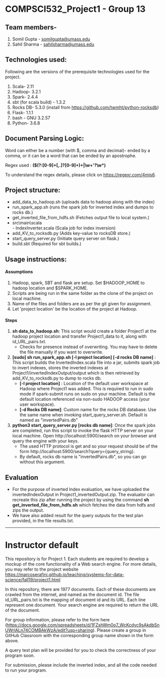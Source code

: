 # COMPSCI532_Project1 - Group 13

## Team members- 
1. Somil Gupta - somilgupta@umass.edu   
2. Sahil Sharma - sahilsharma@umass.edu

## Technologies used:
Following are the versions of the prerequisite technologies used for the project. 
1. Scala- 2.11 
2. Hadoop- 3.2.1
3. Spark- 2.4.4
4. sbt (for scala build) - 1.3.2
5. Rocks DB- 5.3.0 (install from https://github.com/twmht/python-rocksdb)
6. Flask- 1.1.1
7. bash - GNU 3.2.57
8. Python- 3.6.8

## Document Parsing Logic:
 Word can either be a number (with $, comma and decimal)- ended by a comma, or it can be a word that
   can be ended by an apostrophe. 
   
   Regex used : **(\$(?:[0-9]+[,.]?[0-9]+)+|\w+'?\w\*)**
   
   To understand the regex details, please click on https://regexr.com/4mjs6. 

## Project structure:

* add_data_to_hadoop.sh (uploads data to hadoop along with the index)
* run_spark_app.sh (runs the spark job for inverted index and dumps to rocks db.)
* get_inverted_file_from_hdfs.sh (Fetches output file to local system.)
* src\main\scala\
        - IndexInverter.scala (Scala job for index inversion)
* add_KV_to_rocksdb.py (Adds key-value to rocksDB store.)
* start_query_server.py (Initiate query server on flask.)
* build.sbt (Required for sbt builds.)

## Usage instructions:
#### Assumptions
1. Hadoop, spark, SBT and flask are setup. Set $HADOOP_HOME to hadoop location and $SPARK_HOME.
2. Scripts are being run in the same folder as the clone of the project on local machine. 
3. Name of the files and folders are as per the git given for assignment. 
4. Let 'project location' be the location of the project at Hadoop. 

#### Steps
1. **sh data_to_hadoop.sh**: This script would create a folder Project1 at the hadoop project location and transfer Project1_data to it, along with id_URL_pairs.txt. 
    - Checks for presence instead of overwriting. You may have to delete the file manually if you want to overwrite. 
2. **\[sudo\] sh run_spark_app.sh \[-l project location\] \[-d rocks DB name\]** : This script builds the InvertedIndex.scala file into a jar, submits spark job to invert indexes, stores the inverted indexes at Project1/invertedIndexOutput/output which is then retrieved by add_KV_to_rocksdb.py to dump to rocks db.
    - **\[-l project location\]** : Location of the default user workspace at Hadoop where Project1 was added. This is required to run in sudo mode if spark-submit runs on sudo on your machine. Default is the default location referenced via non-sudo HADOOP access (your user workspace).
    - **\[-d Rocks DB name\]**:  Custom name for the rocks DB database. Use the same name when invoking start_query_server.sh. Default is named as "invertedPairs.db"
3. **python3 start_query_server.py \[rocks db name\]**: Once the spark jobs are completed, run this script to invoke the flask HTTP server on your local machine. Open http://localhost:5900/search on your browser and query the engine with your keys.
    - The used HTTP protocol is get and so your request should be of the form http://localhost:5900/search?query={query_string}. 
    - By default, rocks db name is "invertedPairs.db", so you can go without this argument. 
 

## Evaluation
- For the purpose of inverted Index evaluation, we have uploaded the invertedIndexOutput in Project1_invertedOutput.zip. The evaluator can recreate this zip after running the project by using the command **sh get_inverted_file_from_hdfs.sh** which fetches the data from hdfs and zips the output. 
- We have also added result for the query outputs for the test plan provided, in the file results.txt. 

_______________________

# Instructor default

This repository is for Project 1. Each students are required to develop a mockup of the core functionality of a Web search engine. For more details, you may refer to the project website https://marcoserafini.github.io/teaching/systems-for-data-science/fall19/project1.html

In this repository, there are 1977 documents. Each of these documents are crawled from the internet, and named as the document id. The file id_URL_pairs.txt is the mapping of document id and its URL. Each line represent one document. Your search engine are required to return the URL of the document. 

For group information, please refer to the form here (https://docs.google.com/spreadsheets/d/1FZshWm0o7_WcKcdyc9sAkdbSnUWrlALn74COMBAkWzA/edit?usp=sharing). Please create a group in GitHub Classroom with the corresponding group name shown in the form above. 

A query test plan will be provided for you to check the correctness of your program soon. 

For submission, please include the inverted index, and all the code needed to run your program. 



